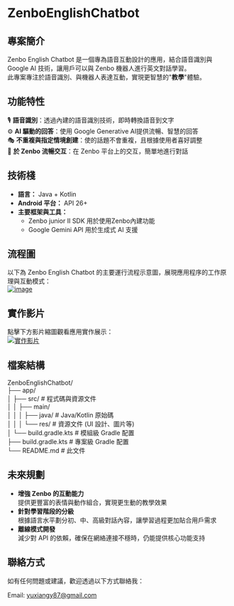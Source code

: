 # ZenboEnglishChatbot
## 專案簡介
Zenbo English Chatbot 是一個專為語音互動設計的應用，結合語音識別與 Google AI 技術，讓用戶可以與 Zenbo 機器人進行英文對話學習。  
此專案專注於語音識別、與機器人表達互動，實現更智慧的"**教學**"體驗。
<br>
## 功能特性
🎙️ **語音識別**：透過內建的語音識別技術，即時轉換語音到文字  
⚙️ **AI 驅動的回答**：使用 Google Generative AI提供流暢、智慧的回答  
🎭 **不重複與指定情境創建**：使的話題不會重複，且根據使用者喜好調整  
🤖 **於 Zenbo 流暢交互**：在 Zenbo 平台上的交互，簡單地進行對話  


## 技術棧
- **語言：** Java + Kotlin
- **Android 平台：** API 26+
- **主要框架與工具：**
  - Zenbo junior II SDK 用於使用Zenbo內建功能
  - Google Gemini API 用於生成式 AI 支援

## 流程圖  
以下為 Zenbo English Chatbot 的主要運行流程示意圖，展現應用程序的工作原理與互動模式：  
[![image](https://github.com/user-attachments/assets/fd5a3c7e-7960-4569-b661-ee7afac85fec)](https://www.canva.com/design/DAGYJFNg-cU/GiFq3R9p1XqNnL4plaW7gw/view?utm_content=DAGYJFNg-cU&utm_campaign=designshare&utm_medium=link2&utm_source=uniquelinks&utlId=h46c44d481f)

## 實作影片  
點擊下方影片縮圖觀看應用實作展示：  
[![實作影片](https://encrypted-tbn0.gstatic.com/images?q=tbn:ANd9GcRHNhMtpD0N9umcfH2Mj8BqGavHrHhVQHIExg&s)](https://youtu.be/PJ-nb89-_IU)


## 檔案結構
  ZenboEnglishChatbot/  
├── app/  
│   ├── src/              # 程式碼與資源文件  
│   │   ├── main/  
│   │   │   ├── java/     # Java/Kotlin 原始碼  
│   │   │   └── res/      # 資源文件 (UI 設計、圖片等)  
│   └── build.gradle.kts  # 模組級 Gradle 配置  
├── build.gradle.kts       # 專案級 Gradle 配置  
└── README.md             # 此文件  



## 未來規劃
- **增強 Zenbo 的互動能力**  
  提供更豐富的表情與動作組合，實現更生動的教學效果  
- **針對學習階段的分級**  
  根據語言水平劃分初、中、高級對話內容，讓學習過程更加貼合用戶需求  
- **離線模式開發**  
  減少對 API 的依賴，確保在網絡連接不穩時，仍能提供核心功能支持

## 聯絡方式
如有任何問題或建議，歡迎透過以下方式聯絡我：

Email: yuxiangy87@gmail.com
